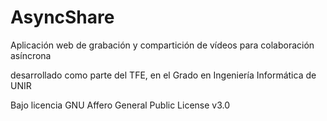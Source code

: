# AsyncShare
Aplicación web de grabación y compartición de vídeos para colaboración asíncrona

desarrollado como parte del TFE, en el Grado en Ingeniería Informática de UNIR

Bajo licencia GNU Affero General Public License v3.0
